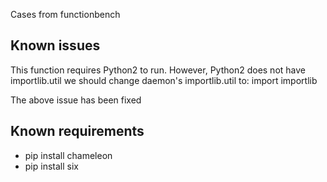 Cases from functionbench


## Known issues

This function requires Python2 to run.
However, Python2 does not have importlib.util
we should change daemon's importlib.util to:
import importlib

The above issue has been fixed


## Known requirements

- pip install chameleon
- pip install six
